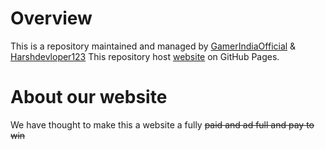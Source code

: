 # Overview
This is a repository maintained and managed by [GamerIndiaOfficial](https://github.com/GamerIndiaOfficial) & [Harshdevloper123](https://github.com/HarshDevloper123) 
This repository host [website](https://gamerindiaofficial.github.io/All-Projects/) on GitHub Pages.
# About our website 
We have thought to make this a website a fully ~~paid and ad full and pay to win~~
